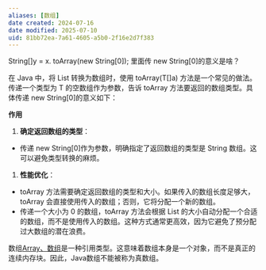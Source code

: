 ```yaml
---
aliases: [数组]
date created: 2024-07-16
date modified: 2025-07-10
uid: 81bb72ea-7a61-4605-a5b0-2f16e2d7f383
---
```


String[]y = x. toArray(new String[0]); 里面传 new String[0]的意义是啥？

在 Java 中，将 List 转换为数组时，使用 toArray(T[]a) 方法是一个常见的做法。传递一个类型为 T 的空数组作为参数，告诉 toArray 方法要返回的数组类型。具体传递 new String[0]的意义如下：

**作用**

  

1. **确定返回数组的类型**：

- 传递 new String[0]作为参数，明确指定了返回数组的类型是 String 数组。这可以避免类型转换的麻烦。

1. **性能优化**：

- toArray 方法需要确定返回数组的类型和大小。如果传入的数组长度足够大，toArray 会直接使用传入的数组；否则，它将分配一个新的数组。
- 传递一个大小为 0 的数组，toArray 方法会根据 List 的大小自动分配一个合适的数组，而不是使用传入的数组。这种方式通常更高效，因为它避免了预分配过大数组的潜在浪费。

数组[Array、数组](Array、数组.md)是一种引用类型。这意味着数组本身是一个对象，而不是真正的连续内存块。因此，Java数组不能被称为真数组。
